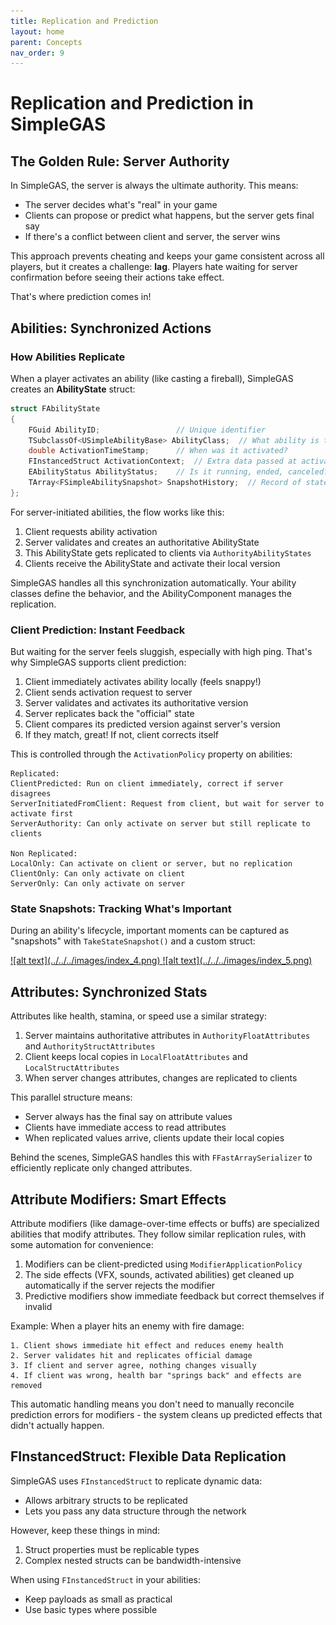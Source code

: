 ```yaml
---
title: Replication and Prediction
layout: home
parent: Concepts
nav_order: 9
---
```


# Replication and Prediction in SimpleGAS

## The Golden Rule: Server Authority

In SimpleGAS, the server is always the ultimate authority. This means:
- The server decides what's "real" in your game
- Clients can propose or predict what happens, but the server gets final say
- If there's a conflict between client and server, the server wins

This approach prevents cheating and keeps your game consistent across all players, but it creates a challenge: **lag**. Players hate waiting for server confirmation before seeing their actions take effect.

That's where prediction comes in!

## Abilities: Synchronized Actions

### How Abilities Replicate

When a player activates an ability (like casting a fireball), SimpleGAS creates an **AbilityState** struct:

```cpp
struct FAbilityState
{
    FGuid AbilityID;                 // Unique identifier
    TSubclassOf<USimpleAbilityBase> AbilityClass;  // What ability is this?
    double ActivationTimeStamp;      // When was it activated?
    FInstancedStruct ActivationContext;  // Extra data passed at activation
    EAbilityStatus AbilityStatus;    // Is it running, ended, canceled?
    TArray<FSimpleAbilitySnapshot> SnapshotHistory;  // Record of state changes
};
```

For server-initiated abilities, the flow works like this:
1. Client requests ability activation
2. Server validates and creates an authoritative AbilityState
3. This AbilityState gets replicated to clients via `AuthorityAbilityStates` 
4. Clients receive the AbilityState and activate their local version

SimpleGAS handles all this synchronization automatically. Your ability classes define the behavior, and the AbilityComponent manages the replication.

### Client Prediction: Instant Feedback

But waiting for the server feels sluggish, especially with high ping. That's why SimpleGAS supports client prediction:

1. Client immediately activates ability locally (feels snappy!)
2. Client sends activation request to server
3. Server validates and activates its authoritative version
4. Server replicates back the "official" state
5. Client compares its predicted version against server's version
6. If they match, great! If not, client corrects itself

This is controlled through the `ActivationPolicy` property on abilities:

```
Replicated:
ClientPredicted: Run on client immediately, correct if server disagrees
ServerInitiatedFromClient: Request from client, but wait for server to activate first  
ServerAuthority: Can only activate on server but still replicate to clients

Non Replicated:
LocalOnly: Can activate on client or server, but no replication
ClientOnly: Can only activate on client
ServerOnly: Can only activate on server
```

### State Snapshots: Tracking What's Important

During an ability's lifecycle, important moments can be captured as "snapshots" with `TakeStateSnapshot()` and a custom struct:  

<a href="../../../images/index_4.png" target="_blank">
![alt text](../../../images/index_4.png)
</a> 
<a href="../../../images/index_5.png" target="_blank">
![alt text](../../../images/index_5.png)
</a> 

## Attributes: Synchronized Stats

Attributes like health, stamina, or speed use a similar strategy:

1. Server maintains authoritative attributes in `AuthorityFloatAttributes` and `AuthorityStructAttributes`
2. Client keeps local copies in `LocalFloatAttributes` and `LocalStructAttributes`
3. When server changes attributes, changes are replicated to clients

This parallel structure means:
- Server always has the final say on attribute values
- Clients have immediate access to read attributes
- When replicated values arrive, clients update their local copies

Behind the scenes, SimpleGAS handles this with `FFastArraySerializer` to efficiently replicate only changed attributes.

## Attribute Modifiers: Smart Effects

Attribute modifiers (like damage-over-time effects or buffs) are specialized abilities that modify attributes. They follow similar replication rules, with some automation for convenience:

1. Modifiers can be client-predicted using `ModifierApplicationPolicy`
2. The side effects (VFX, sounds, activated abilities) get cleaned up automatically if the server rejects the modifier
3. Predictive modifiers show immediate feedback but correct themselves if invalid

Example: When a player hits an enemy with fire damage:

```
1. Client shows immediate hit effect and reduces enemy health
2. Server validates hit and replicates official damage
3. If client and server agree, nothing changes visually
4. If client was wrong, health bar "springs back" and effects are removed
```

This automatic handling means you don't need to manually reconcile prediction errors for modifiers - the system cleans up predicted effects that didn't actually happen.

## FInstancedStruct: Flexible Data Replication

SimpleGAS uses `FInstancedStruct` to replicate dynamic data:
- Allows arbitrary structs to be replicated
- Lets you pass any data structure through the network

However, keep these things in mind:
1. Struct properties must be replicable types
2. Complex nested structs can be bandwidth-intensive

When using `FInstancedStruct` in your abilities:
- Keep payloads as small as practical
- Use basic types where possible